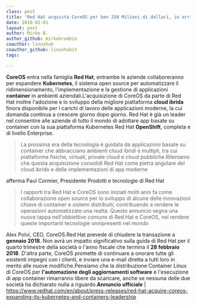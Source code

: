 ```yaml
---
class: post
title: 'Red Hat acquista CoreOS per ben 250 Milioni di dollari, in arrivo grosse novitá'
date: 2018-02-01
layout: post
author: Mirko B.
author_github: mirkobrombin
coauthor: linuxhub
coauthor_github: linuxhubit
tags:

---
```

<strong>CoreOS</strong> entra nella famiglia <strong>Red Hat</strong>, entrambe le aziende collaboreranno per espandere <strong>Kubernetes</strong>, il sistema open source per automatizzare il ridimensionamento, l'implementazione e la gestione di applicazioni <strong>container</strong> in ambienti aziendali.L'acquisizione di CoreOS da parte di Red Hat inoltre l'adozione e lo sviluppo della migliore piattaforma <strong>cloud ibrida</strong> finora disponibile per i carichi di lavoro delle applicazioni moderne, la cui domanda continua a crescere giorno dopo giorno. Red Hat è già un leader nel consentire alle aziende di tutto il mondo di adottare app basate su container con la sua piattaforma Kubernetes Red Hat <strong>OpenShift</strong>, completa e di livello Enterprise.<blockquote>La prossima era della tecnologia è guidata da applicazioni basate su container che abbracciano ambienti cloud ibridi e multipli, tra cui piattaforme fisiche, virtuali, private cloud e cloud pubbliche.Riteniamo che questa acquisizione consolidi Red Hat come pietra angolare del cloud ibrido e delle implementazioni di app moderne</blockquote>afferma Paul Cormier, Presidente Prodotti e tecnologie di Red Hat<blockquote>I rapporti tra Red Hat e CoreOS sono iniziati molti anni fa come collaborazione open source per lo sviluppo di alcune delle innovazioni chiave di container e sistemi distribuiti, contribuendo a rendere le operazioni automatizzate una realtà. Questo annuncio segna una nuova tappa nell'obbiettivo comune di Red Hat e CoreOS, nel rendere queste importanti tecnologie onnipresenti nel mondo</blockquote>Alex Polvi, CEO, CoreOS.Red Hat prevede di chiudere la transazione a <strong>gennaio 2018</strong>. Non avrà un impatto significativo sulla guida di Red Hat per il quarto trimestre della società o l'anno fiscale che termina il <strong>28 febbraio 2018</strong>. D'altra parte, CoreOS promette di continuare a onorare tutte gli esistenti impegni con i clienti, e inviare una e-mail diretta a tutti loro in merito alle nuove modifiche.Pensiamo che la distribuzione Container Linux di CoreOS per <strong>l'automazione degli aggiornamenti software</strong> e l'esecuzione di app container rimarranno libere da scaricare, anche se nessuna delle due società ha dichiarato nulla a riguardo.<strong>Annuncio ufficiale</strong> | <a href="https://www.redhat.com/en/about/press-releases/red-hat-acquire-coreos-expanding-its-kubernetes-and-containers-leadership">https://www.redhat.com/en/about/press-releases/red-hat-acquire-coreos-expanding-its-kubernetes-and-containers-leadership</a>